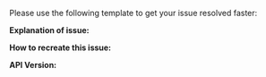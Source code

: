Please use the following template to get your issue resolved faster:

**Explanation of issue:**

**How to recreate this issue:**

**API Version:**

